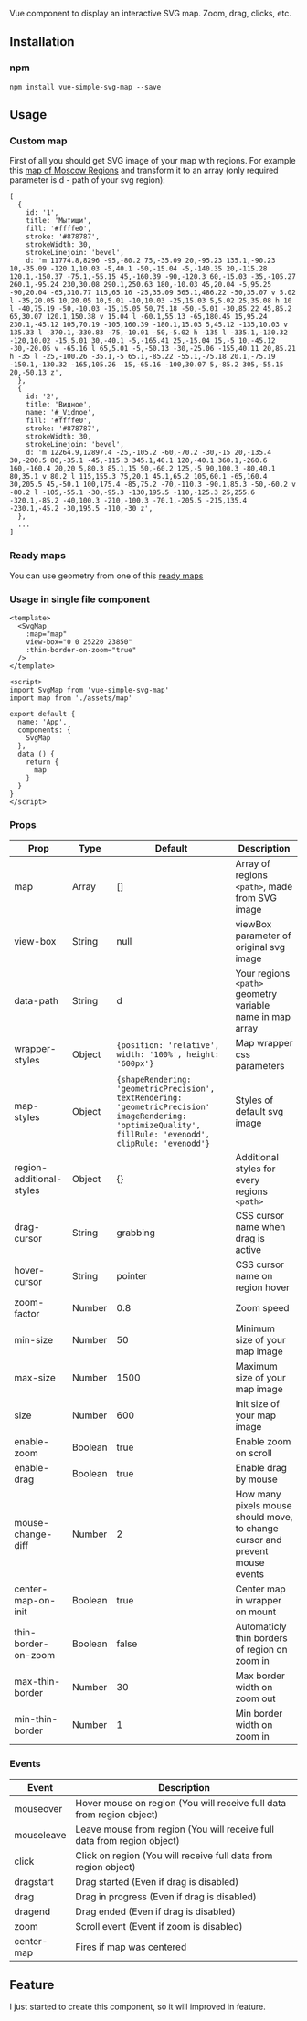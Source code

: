 Vue component to display an interactive SVG map. Zoom, drag, clicks, etc.

## Installation
### npm
```
npm install vue-simple-svg-map --save
```

## Usage
### Custom map
First of all you should get SVG image of your map with regions.
For example this [map of Moscow Regions](https://upload.wikimedia.org/wikipedia/commons/8/82/Russia_Moscow_oblast_locator_map.svg) and transform it to an array (only required parameter is d - path of your svg region):
```
[
  {
    id: '1',
    title: 'Мытищи',
    fill: '#ffffe0',
    stroke: '#878787',
    strokeWidth: 30,
    strokeLinejoin: 'bevel',
    d: 'm 11774.8,8296 -95,-80.2 75,-35.09 20,-95.23 135.1,-90.23 10,-35.09 -120.1,10.03 -5,40.1 -50,-15.04 -5,-140.35 20,-115.28 120.1,-150.37 -75.1,-55.15 45,-160.39 -90,-120.3 60,-15.03 -35,-105.27 260.1,-95.24 230,30.08 290.1,250.63 180,-10.03 45,20.04 -5,95.25 -90,20.04 -65,310.77 115,65.16 -25,35.09 565.1,486.22 -50,35.07 v 5.02 l -35,20.05 10,20.05 10,5.01 -10,10.03 -25,15.03 5,5.02 25,35.08 h 10 l -40,75.19 -50,-10.03 -15,15.05 50,75.18 -50,-5.01 -30,85.22 45,85.2 65,30.07 120.1,150.38 v 15.04 l -60.1,55.13 -65,180.45 15,95.24 230.1,-45.12 105,70.19 -105,160.39 -180.1,15.03 5,45.12 -135,10.03 v 135.33 l -370.1,-330.83 -75,-10.01 -50,-5.02 h -135 l -335.1,-130.32 -120,10.02 -15,5.01 30,-40.1 -5,-165.41 25,-15.04 15,-5 10,-45.12 -30,-20.05 v -65.16 l 65,5.01 -5,-50.13 -30,-25.06 -155,40.11 20,85.21 h -35 l -25,-100.26 -35.1,-5 65.1,-85.22 -55.1,-75.18 20.1,-75.19 -150.1,-130.32 -165,105.26 -15,-65.16 -100,30.07 5,-85.2 305,-55.15 20,-50.13 z',
  },
  {
    id: '2',
    title: 'Видное',
    name: '#_Vidnoe',
    fill: '#ffffe0',
    stroke: '#878787',
    strokeWidth: 30,
    strokeLinejoin: 'bevel',
    d: 'm 12264.9,12897.4 -25,-105.2 -60,-70.2 -30,-15 20,-135.4 30,-200.5 80,-35.1 -45,-115.3 345.1,40.1 120,-40.1 360.1,-260.6 160,-160.4 20,20 5,80.3 85.1,15 50,-60.2 125,-5 90,100.3 -80,40.1 80,35.1 v 80.2 l 115,155.3 75,20.1 45.1,65.2 105,60.1 -65,160.4 30,205.5 45,-50.1 100,175.4 -85,75.2 -70,-110.3 -90.1,85.3 -50,-60.2 v -80.2 l -105,-55.1 -30,-95.3 -130,195.5 -110,-125.3 25,255.6 -320.1,-85.2 -40,100.3 -210,-100.3 -70.1,-205.5 -215,135.4 -230.1,-45.2 -30,195.5 -110,-30 z',
  },
  ...
]
```
### Ready maps
You can use geometry from one of this [ready maps](https://github.com/VictorCazanave/svg-maps)

### Usage in single file component
```
<template>
  <SvgMap
    :map="map"
    view-box="0 0 25220 23850"
    :thin-border-on-zoom="true"
  />
</template>

<script>
import SvgMap from 'vue-simple-svg-map'
import map from './assets/map'

export default {
  name: 'App',
  components: {
    SvgMap
  },
  data () {
    return {
      map
    }
  }
}
</script>
```
### Props
Prop    | Type | Default | Description
---     | ---- | ------- | -----------
map      | Array| []      | Array of regions `<path>`, made from SVG image
view-box | String | null  | viewBox parameter of original svg image
data-path | String | d | Your regions `<path>` geometry variable name in map array
wrapper-styles | Object | `{position: 'relative', width: '100%', height: '600px'}` | Map wrapper css parameters
map-styles | Object | `{shapeRendering: 'geometricPrecision', textRendering: 'geometricPrecision' imageRendering: 'optimizeQuality', fillRule: 'evenodd', clipRule: 'evenodd'}` | Styles of default svg image
region-additional-styles | Object | {} | Additional styles for every regions `<path>`
drag-cursor | String | grabbing | CSS cursor name when drag is active
hover-cursor | String | pointer | CSS cursor name on region hover
zoom-factor | Number | 0.8 | Zoom speed
min-size | Number | 50 | Minimum size of your map image
max-size | Number | 1500 | Maximum size of your map image
size | Number | 600 | Init size of your map image
enable-zoom | Boolean | true | Enable zoom on scroll
enable-drag | Boolean | true | Enable drag by mouse
mouse-change-diff | Number | 2 | How many pixels mouse should move, to change cursor and prevent mouse events
center-map-on-init | Boolean | true | Center map in wrapper on mount
thin-border-on-zoom | Boolean | false | Automaticly thin borders of region on zoom in
max-thin-border | Number | 30 | Max border width on zoom out
min-thin-border | Number | 1 | Min border width on zoom in

### Events
Event | Description
--- | ---
mouseover | Hover mouse on region (You will receive full data from region object)
mouseleave | Leave mouse from region (You will receive full data from region object)
click | Click on region (You will receive full data from region object)
dragstart | Drag started (Even if drag is disabled)
drag | Drag in progress (Even if drag is disabled)
dragend | Drag ended (Even if drag is disabled)
zoom | Scroll event (Event if zoom is disabled)
center-map | Fires if map was centered

## Feature
I just started to create this component, so it will improved in feature.